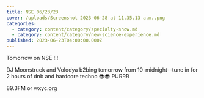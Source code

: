 ```yaml
---
title: NSE 06/23/23
cover: /uploads/Screenshot 2023-06-28 at 11.35.13 a.m..png
categories:
  - category: content/category/specialty-show.md
  - category: content/category/new-science-experience.md
published: 2023-06-23T04:00:00.000Z
---
```


Tomorrow on NSE !!!

DJ Moonstruck and Volodya b2bing tomorrow from 10-midnight--tune in for 2 hours of dnb and hardcore techno 😎😎 PURRR

89.3FM or wxyc.org
